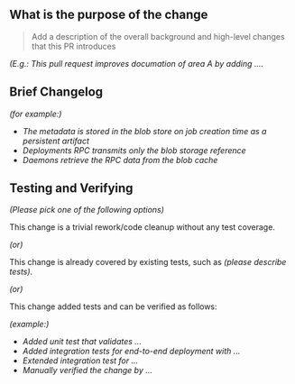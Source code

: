 ## What is the purpose of the change

> Add a description of the overall background and high-level changes that this PR introduces

_(E.g.: This pull request improves documation of area A by adding ...._

## Brief Changelog

_(for example:)_

- _The metadata is stored in the blob store on job creation time as a persistent artifact_
- _Deployments RPC transmits only the blob storage reference_
- _Daemons retrieve the RPC data from the blob cache_

## Testing and Verifying

_(Please pick one of the following options)_

This change is a trivial rework/code cleanup without any test coverage.

_(or)_

This change is already covered by existing tests, such as _(please describe tests)_.

_(or)_

This change added tests and can be verified as follows:

_(example:)_

- _Added unit test that validates ..._
- _Added integration tests for end-to-end deployment with ..._
- _Extended integration test for ..._
- _Manually verified the change by ..._
